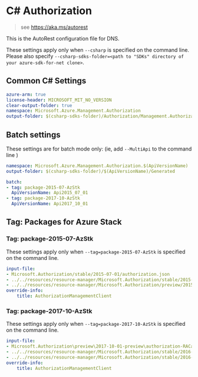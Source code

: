 # C# Authorization

> see https://aka.ms/autorest

This is the AutoRest configuration file for DNS.

These settings apply only when `--csharp` is specified on the command line.
Please also specify `--csharp-sdks-folder=<path to "SDKs" directory of your azure-sdk-for-net clone>`.

## Common C# Settings

``` yaml !$(MultiApi)
azure-arm: true
license-header: MICROSOFT_MIT_NO_VERSION
clear-output-folder: true
namespace: Microsoft.Azure.Management.Authorization
output-folder: $(csharp-sdks-folder)/Authorization/Management.Authorization/Generated
```

## Batch settings
These settings are for batch mode only: (ie, add `--MultiApi` to the command line )

``` yaml $(MultiApi)
namespace: Microsoft.Azure.Management.Authorization.$(ApiVersionName)
output-folder: $(csharp-sdks-folder)/$(ApiVersionName)/Generated

batch:
- tag: package-2015-07-AzStk
  ApiVersionName: Api2015_07_01
- tag: package-2017-10-AzStk
  ApiVersionName: Api2017_10_01
```

## Tag: Packages for Azure Stack

### Tag: package-2015-07-AzStk

These settings apply only when `--tag=package-2015-07-AzStk` is specified on the command line.

``` yaml $(tag) == 'package-2015-07-AzStk'
input-file:
- Microsoft.Authorization/stable/2015-07-01/authorization.json
- ../../resources/resource-manager/Microsoft.Authorization/stable/2015-01-01/locks.json
- ../../resources/resource-manager/Microsoft.Authorization/preview/2015-10-01-preview/policy.json
override-info:
    title: AuthorizationManagementClient
```

### Tag: package-2017-10-AzStk

These settings apply only when `--tag=package-2017-10-AzStk` is specified on the command line.

``` yaml $(tag) == 'package-2017-10-AzStk'
input-file:
- Microsoft.Authorization\preview\2017-10-01-preview\authorization-RACalls.json
- ../../resources/resource-manager/Microsoft.Authorization/stable/2016-12-01/policyAssignments.json
- ../../resources/resource-manager/Microsoft.Authorization/stable/2016-12-01/policyDefinitions.json
override-info:
    title: AuthorizationManagementClient
```